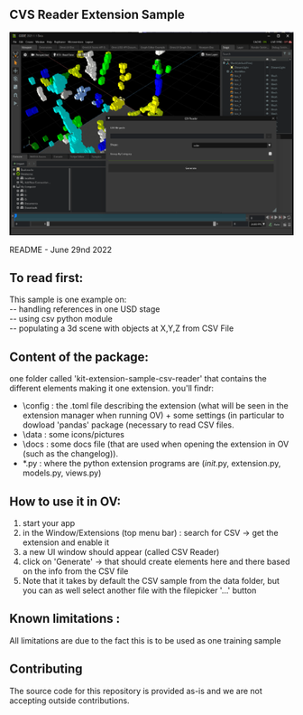 ## CVS Reader Extension Sample
![CVS Reader UI and Result](exts/omni.csv.reader/data/OV_CSVReader_WhatToExpect.png)

README - June 29nd 2022

To read first:
--------------
This sample is one example on:<br>
-- handling references in one USD stage<br>
-- using csv python module<br>
-- populating a 3d scene with objects at X,Y,Z from CSV File<br>


Content of the package:
-----------------------
one folder called 'kit-extension-sample-csv-reader' that contains the different elements making it one extension.
you'll findr:
- \config : the .toml file describing the extension (what will be seen in the extension manager when running OV) + some settings (in particular to dowload 'pandas' package (necessary to read CSV files.
- \data : some icons/pictures 
- \docs : some docs file (that are used when opening the extension in OV (such as the changelog)).
- \*.py : where the python extension programs are (_init_.py, extension.py, models.py, views.py)
	

How to use it in OV:
--------------------
1) start your app
2) in the Window/Extensions (top menu bar) : search for CSV -> get the extension and enable it
3) a new UI window should appear (called CSV Reader)
4) click on 'Generate' -> that should create elements here and there based on the info from the CSV file
5) Note that it takes by default the CSV sample from the data folder, but you can as well select another file with the filepicker '...' button


Known limitations :
------------------
All limitations are due to the fact this is to be used as one training sample


## Contributing
The source code for this repository is provided as-is and we are not accepting outside contributions.

